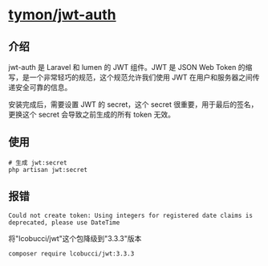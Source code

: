 # [tymon/jwt-auth](https://packagist.org/packages/tymon/jwt-auth)
## 介绍
jwt-auth 是 Laravel 和 lumen 的 JWT 组件。JWT 是 JSON Web Token 的缩写，是一个非常轻巧的规范，这个规范允许我们使用 JWT 在用户和服务器之间传递安全可靠的信息。  

安装完成后，需要设置 JWT 的 secret，这个 secret 很重要，用于最后的签名，更换这个 secret 会导致之前生成的所有 token 无效。
## 使用
```
# 生成 jwt:secret
php artisan jwt:secret
```

## 报错

```
Could not create token: Using integers for registered date claims is deprecated, please use DateTime
```
将"lcobucci/jwt"这个包降级到"3.3.3"版本  
```
composer require lcobucci/jwt:3.3.3
```
